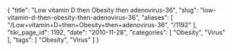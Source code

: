 {
    "title": "Low vitamin D then Obesity then adenovirus-36",
    "slug": "low-vitamin-d-then-obesity-then-adenovirus-36",
    "aliases": [
        "/Low+vitamin+D+then+Obesity+then+adenovirus-36",
        "/1192"
    ],
    "tiki_page_id": 1192,
    "date": "2010-11-28",
    "categories": [
        "Obesity",
        "Virus"
    ],
    "tags": [
        "Obesity",
        "Virus"
    ]
}
